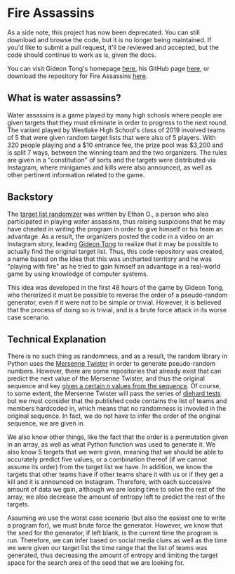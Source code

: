 # Fire Assassins

As a side note, this project has now been deprecated. You can still download and browse the code, but it is no longer being maintained. If you'd like to submit a pull request, it'll be reviewed and accepted, but the code should continue to work as is, given the docs.

You can visit Gideon Tong's homepage [here](https://gideontong.com), his GitHub page [here](https://www.github.com/gideontong), or download the repository for Fire Assassins [here](https://www.github.com/gideontong/FireAssassins).

## What is water assassins? 

Water assassins is a game played by many high schools where people are given targets that they must eliminate in order to progress to the next round. The variant played by Westlake High School's class of 2019 involved teams of 5 that were given random target lists that were also of 5 players. With 320 people playing and a $10 entrance fee, the prize pool was $3,200 and is split 7 ways, between the winning team and the two organizers. The rules are given in a "constitution" of sorts and the targets were distributed via Instagram, where minigames and kills were also announced, as well as other pertinent information related to the game.

## Backstory

The [target list randomizer](CreateTargets.py) was written by Ethan O., a person who also participated in playing water assassins, thus raising suspicions that he may have cheated in writing the program in order to give himself or his team an advantage. As a result, the organizers posted the code in a video on an Instagram story, leading [Gideon Tong](https://www.github.com/gideontong) to realize that it may be possible to actually find the original target list. Thus, this code repository was created, a name based on the idea that this was uncharted territory and he was "playing with fire" as he tried to gain himself an advantage in a real-world game by using knowledge of computer systems.

This idea was developed in the first 48 hours of the game by Gideon Tong, who therorized it must be possible to reverse the order of a pseudo-random generator, even if it were not to be simple or trivial. However, it is believed that the process of doing so is trivial, and is a brute force attack in its worse case scenario.

## Technical Explanation

There is no such thing as randomness, and as a result, the random library in Python uses the [Mersenne Twister](https://en.wikipedia.org/wiki/Mersenne_Twister) in order to generate pseudo-random numbers. However, there are some repositories that already exist that can predict the next value of the Mersenne Twister, and thus the original sequence and key [given a certain n values from the sequence](https://github.com/fx5/not_random). Of course, to some extent, the Mersenne Twister will pass the series of [diehard tests](https://en.wikipedia.org/wiki/Diehard_tests) but we must consider that the published code contains the list of teams and members hardcoded in, which means that no randomness is invovled in the original sequence. In fact, we do not have to infer the order of the original sequence, we are given in.

We also know other things, like the fact that the order is a permutation given in an array, as well as what Python function was used to generate it. We also know 5 targets that we were given, meaning that we should be able to accurately predict five values, or a combination thereof (if we cannot assume its order) from the target list we have. In addition, we know the targets that other teams have if other teams share it with us or if they get a kill and it is announced on Instagram. Therefore, with each successive amount of data we gain, although we are losing time to solve the rest of the array, we also decrease the amount of entropy left to predict the rest of the targets.

Assuming we use the worst case scenario (but also the easiest one to write a program for), we must brute force the generator. However, we know that the seed for the generator, if left blank, is the current time the program is run. Therefore, we can infer based on social media clues as well as the time we were given our target list the time range that the list of teams was generated, thus decreasing the amount of entropy and limiting the target space for the search area of the seed that we are looking for.